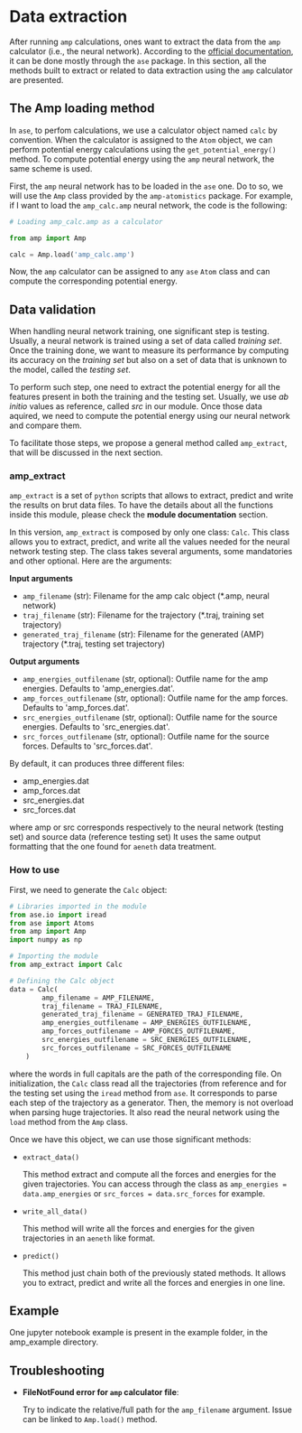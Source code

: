 # Data extraction

After running `amp` calculations, ones want to extract the data from the `amp` calculator (i.e., the neural network). According to the [official documentation](https://amp.readthedocs.io/en/latest/useamp.html), it can be done mostly through the `ase` package. In this section, all the methods built to extract or related to data extraction using the `amp` calculator are presented.

## The Amp loading method

In `ase`, to perfom calculations, we use a calculator object named `calc` by convention. When the calculator is assigned to the `Atom` object, we can perform potential energy calculations using the `get_potential_energy()` method. To compute potential energy using the `amp` neural network, the same scheme is used. 

First, the `amp` neural network has to be loaded in the `ase` one. Do to so, we will use the `Amp` class provided by the `amp-atomistics` package. For example, if I want to load the `amp_calc.amp` neural network, the code is the following:

```python
# Loading amp_calc.amp as a calculator 

from amp import Amp

calc = Amp.load('amp_calc.amp')
```

Now, the `amp` calculator can be assigned to any `ase` `Atom` class and can compute the corresponding potential energy.

## Data validation

When handling neural network training, one significant step is testing. Usually, a neural network is trained using a set of data called *training set*. Once the training done, we want to measure its performance by computing its accuracy on the *training set* but also on a set of data that is unknown to the model, called the *testing set*. 

To perform such step, one need to extract the potential energy for all the features present in both the training and the testing set. Usually, we use *ab initio* values as reference, called *src* in our module. Once those data aquired, we need to compute the potential energy using our neural network and compare them. 

To facilitate those steps, we propose a general method called `amp_extract`, that will be discussed in the next section.

### amp_extract

`amp_extract` is a set of `python` scripts that allows to extract, predict and write the results on brut data files. To have the details about all the functions inside this module, please check the **module documentation** section. 

In this version, `amp_extract` is composed by only one class: `Calc`. This class allows you to extract, predict, and write all the values needed for the neural network testing step. The class takes several arguments, some mandatories and other optional. Here are the arguments:

**Input arguments**

  - `amp_filename` (str): Filename for the amp calc object (*.amp, neural network)
  - `traj_filename` (str): Filename for the trajectory (*.traj, training set trajectory)
  - `generated_traj_filename` (str):
  Filename for the generated (AMP) trajectory (*.traj, testing set trajectory)

**Output arguments**

  - `amp_energies_outfilename` (str, optional):
  Outfile name for the amp energies. Defaults to 'amp_energies.dat'.
  - `amp_forces_outfilename` (str, optional):
  Outfile name for the amp forces. Defaults to 'amp_forces.dat'.
  - `src_energies_outfilename` (str, optional):
  Outfile name for the source energies. Defaults to 'src_energies.dat'.
  - `src_forces_outfilename` (str, optional):
  Outfile name for the source forces. Defaults to 'src_forces.dat'.

By default, it can produces three different files:

- amp_energies.dat
- amp_forces.dat
- src_energies.dat
- src_forces.dat

where amp or src corresponds respectively to the neural network (testing set) and
source data (reference testing set) It uses the same output
formatting that the one found for `aeneth` data treatment.

### How to use

First, we need to generate the `Calc` object:

```python
# Libraries imported in the module
from ase.io import iread
from ase import Atoms
from amp import Amp
import numpy as np

# Importing the module
from amp_extract import Calc

# Defining the Calc object
data = Calc(
        amp_filename = AMP_FILENAME,
        traj_filename = TRAJ_FILENAME,
        generated_traj_filename = GENERATED_TRAJ_FILENAME,
        amp_energies_outfilename = AMP_ENERGIES_OUTFILENAME,
        amp_forces_outfilename = AMP_FORCES_OUTFILENAME,
        src_energies_outfilename = SRC_ENERGIES_OUTFILENAME,
        src_forces_outfilename = SRC_FORCES_OUTFILENAME 
    )
```
where the words in full capitals are the path of the corresponding file. On initialization, the `Calc` class read all the trajectories (from reference and for the testing set using the `iread` method from `ase`. It corresponds to parse each step of the trajectory as a generator. Then, the memory is not overload when parsing huge trajectories. It also read the neural network using the `load` method from the `Amp` class.

Once we have this object, we can use those significant methods:

- `extract_data()`

    This method extract and compute all the forces and energies for the given trajectories. You can access through the class as `amp_energies = data.amp_energies` or `src_forces = data.src_forces` for example.

- `write_all_data()`

    This method will write all the forces and energies for the given trajectories in an `aeneth` like format. 

- `predict()`

    This method just chain both of the previously stated methods. It allows you to extract, predict and write all the forces and energies in one line.

## Example

One jupyter notebook example is present in the example folder, in the amp_example directory.

## Troubleshooting

- **FileNotFound error for `amp` calculator file**: 

    Try to indicate the relative/full path for the `amp_filename` argument. Issue can be linked to `Amp.load()` method.

